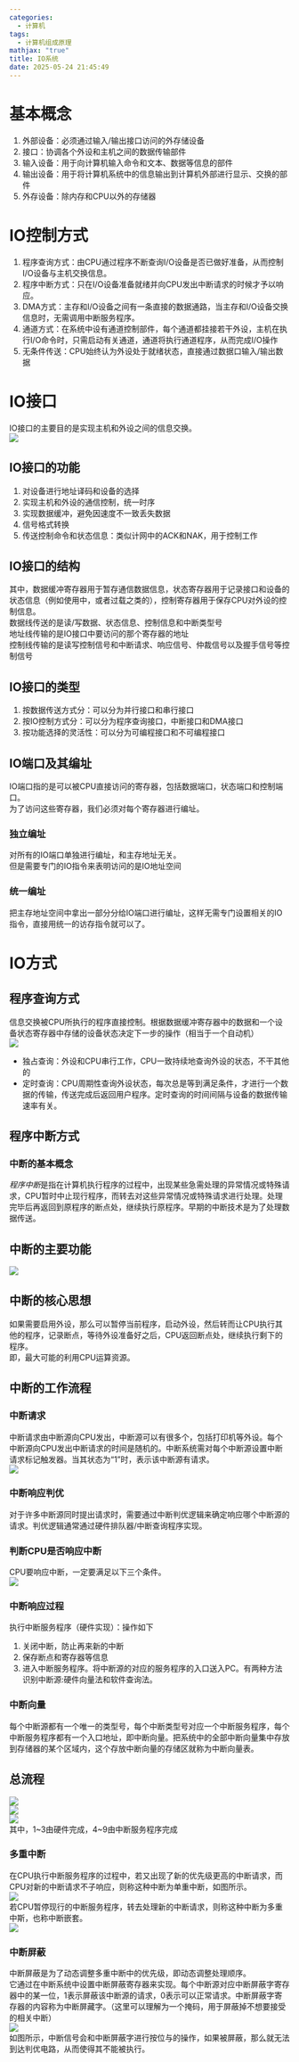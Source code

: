 ```yaml
---
categories:
  - 计算机
tags:
  - 计算机组成原理
mathjax: "true"
title: IO系统
date: 2025-05-24 21:45:49
---
```


# 基本概念  
1) 外部设备：必须通过输入/输出接口访问的外存储设备  
2) 接口：协调各个外设和主机之间的数据传输部件  
3) 输入设备：用于向计算机输入命令和文本、数据等信息的部件  
4) 输出设备：用于将计算机系统中的信息输出到计算机外部进行显示、交换的部件  
5) 外存设备：除内存和CPU以外的存储器  

# IO控制方式  
1) 程序查询方式：由CPU通过程序不断查询I/O设备是否已做好准备，从而控制I/O设备与主机交换信息。  
2) 程序中断方式：只在I/O设备准备就绪并向CPU发出中断请求的时候才予以响应。  
3) DMA方式：主存和I/O设备之间有一条直接的数据通路，当主存和I/O设备交换信息时，无需调用中断服务程序。  
4) 通道方式：在系统中设有通道控制部件，每个通道都挂接若干外设，主机在执行I/O命令时，只需启动有关通道，通道将执行通道程序，从而完成I/O操作  
5) 无条件传送：CPU始终认为外设处于就绪状态，直接通过数据口输入/输出数据  

# IO接口  
IO接口的主要目的是实现主机和外设之间的信息交换。  
![](/IMG/Pasted%20image%2020250526134314.png)  

## IO接口的功能  
1) 对设备进行地址译码和设备的选择  
2) 实现主机和外设的通信控制，统一时序  
3) 实现数据缓冲，避免因速度不一致丢失数据  
4) 信号格式转换  
5) 传送控制命令和状态信息：类似计网中的ACK和NAK，用于控制工作  

## IO接口的结构  
其中，数据缓冲寄存器用于暂存通信数据信息，状态寄存器用于记录接口和设备的状态信息（例如使用中，或者过载之类的），控制寄存器用于保存CPU对外设的控制信息。  
数据线传送的是读/写数据、状态信息、控制信息和中断类型号  
地址线传输的是IO接口中要访问的那个寄存器的地址  
控制线传输的是读写控制信号和中断请求、响应信号、仲裁信号以及握手信号等控制信号  

## IO接口的类型  
1) 按数据传送方式分：可以分为并行接口和串行接口  
2) 按IO控制方式分：可以分为程序查询接口，中断接口和DMA接口  
3) 按功能选择的灵活性：可以分为可编程接口和不可编程接口  

## IO端口及其编址  
IO端口指的是可以被CPU直接访问的寄存器，包括数据端口，状态端口和控制端口。  
为了访问这些寄存器，我们必须对每个寄存器进行编址。  

### 独立编址  
对所有的IO端口单独进行编址，和主存地址无关。  
但是需要专门的IO指令来表明访问的是IO地址空间  

### 统一编址  
把主存地址空间中拿出一部分分给IO端口进行编址，这样无需专门设置相关的IO指令，直接用统一的访存指令就可以了。  

# IO方式  

## 程序查询方式  
信息交换被CPU所执行的程序直接控制。根据数据缓冲寄存器中的数据和一个设备状态寄存器中存储的设备状态决定下一步的操作（相当于一个自动机）  
![](/IMG/Pasted%20image%2020250526202710.png)  
- 独占查询：外设和CPU串行工作，CPU一致持续地查询外设的状态，不干其他的  
- 定时查询：CPU周期性查询外设状态，每次总是等到满足条件，才进行一个数据的传输，传送完成后返回用户程序。定时查询的时间间隔与设备的数据传输速率有关。  

## 程序中断方式  

### 中断的基本概念  
*程序中断*是指在计算机执行程序的过程中，出现某些急需处理的异常情况或特殊请求，CPU暂时中止现行程序，而转去对这些异常情况或特殊请求进行处理。处理完毕后再返回到原程序的断点处，继续执行原程序。早期的中断技术是为了处理数据传送。  

## 中断的主要功能  
![](/IMG/Pasted%20image%2020250526203131.png)  

## 中断的核心思想  
如果需要启用外设，那么可以暂停当前程序，启动外设，然后转而让CPU执行其他的程序，记录断点，等待外设准备好之后，CPU返回断点处，继续执行剩下的程序。  
即，最大可能的利用CPU运算资源。  

## 中断的工作流程  

### 中断请求  
中断请求由中断源向CPU发出，中断源可以有很多个，包括打印机等外设。每个中断源向CPU发出中断请求的时间是随机的。中断系统需对每个中断源设置中断请求标记触发器。当其状态为“1”时，表示该中断源有请求。  
![](/IMG/Pasted%20image%2020250526203911.png)  

### 中断响应判优  
对于许多中断源同时提出请求时，需要通过中断判优逻辑来确定响应哪个中断源的请求。判优逻辑通常通过硬件排队器/中断查询程序实现。  

### 判断CPU是否响应中断  
CPU要响应中断，一定要满足以下三个条件。  
![](/IMG/Pasted%20image%2020250526204553.png)  

### 中断响应过程  
执行中断服务程序（硬件实现）：操作如下  
1) 关闭中断，防止再来新的中断  
2) 保存断点和寄存器等信息  
3) 进入中断服务程序。将中断源的对应的服务程序的入口送入PC。有两种方法识别中断源:硬件向量法和软件查询法。  

### 中断向量  
每个中断源都有一个唯一的类型号，每个中断类型号对应一个中断服务程序，每个中断服务程序都有一个入口地址，即中断向量。把系统中的全部中断向量集中存放到存储器的某个区域内，这个存放中断向量的存储区就称为中断向量表。  

## 总流程  
![](/IMG/Pasted%20image%2020250526205858.png)  
![](/IMG/Pasted%20image%2020250526205931.png)  
![](/IMG/Pasted%20image%2020250526205938.png)  
其中，1~3由硬件完成，4~9由中断服务程序完成  

### 多重中断  
在CPU执行中断服务程序的过程中，若又出现了新的优先级更高的中断请求，而CPU对新的中断请求不子响应，则称这种中断为单重中断，如图所示。  
![](/IMG/Pasted%20image%2020250526210210.png)  
若CPU暂停现行的中断服务程序，转去处理新的中断请求，则称这种中断为多重中斯，也称中断嵌套。  
![](/IMG/Pasted%20image%2020250526210218.png)  

### 中断屏蔽  
中断屏蔽是为了动态调整多重中断中的优先级，即动态调整处理顺序。  
它通过在中断系统中设置中断屏蔽寄存器来实现。每个中断源对应中断屏蔽字寄存器中的某一位，1表示屏蔽该中断源的请求，0表示可以正常请求。中断屏蔽字寄存器的内容称为中断屏藏字。（这里可以理解为一个掩码，用于屏蔽掉不想要接受的相关中断）  
![](/IMG/Pasted%20image%2020250526210537.png)  
如图所示，中断信号会和中断屏蔽字进行按位与的操作，如果被屏蔽，那么就无法到达判优电路，从而使得其不能被执行。  
